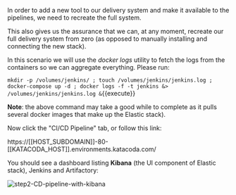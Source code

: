 In order to add a new tool to our delivery system and make it available to the pipelines, we need to recreate the full system.

This also gives us the assurance that we can, at any moment, recreate our full delivery system from zero (as opposed to manually installing and connecting the new stack).

In this scenario we will use the *docker logs* utility to fetch the logs from the containers so we can aggregate everything. Please run:

`mkdir -p /volumes/jenkins/ ; touch /volumes/jenkins/jenkins.log ; docker-compose up -d ; docker logs -f -t jenkins &> /volumes/jenkins/jenkins.log &`{{execute}} 

**Note**: the above command may take a good while to complete as it pulls several docker images that make up the Elastic stack).

Now click the "CI/CD Pipeline" tab, or follow this link:

https://[[HOST_SUBDOMAIN]]-80-[[KATACODA_HOST]].environments.katacoda.com/

You should see a dashboard listing **Kibana** (the UI component of Elastic stack), Jenkins and Artifactory:

![step2-CD-pipeline-with-kibana](/manuelpais/courses/treating-your-pipeline-as-a-product/minimize-time-to-repair/assets/step2-CD-pipeline-with-kibana.png)
 